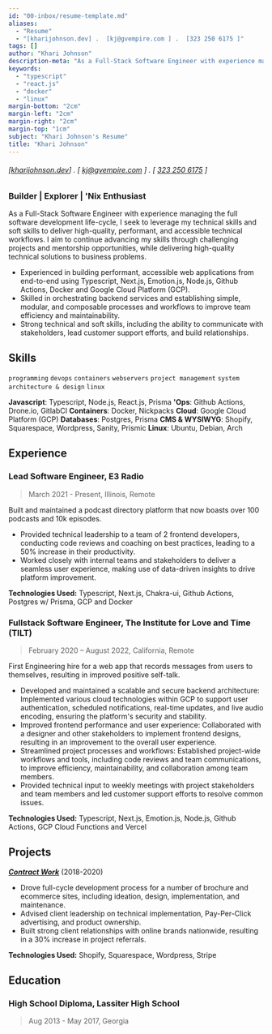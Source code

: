 ```yaml
---
id: "00-inbox/resume-template.md"
aliases:
  - "Resume"
  - "[kharijohnson.dev] .  [kj@gvempire.com ] .  [323 250 6175 ]"
tags: []
author: "Khari Johnson"
description-meta: "As a Full-Stack Software Engineer with experience managing the full software development life-cycle, I seek to leverage my technical skills and soft skills to deliver high-quality, performant, and accessible technical workflows. I aim to continue advancing my skills through challenging projects and mentorship opportunities, while delivering high-quality technical solutions to business problems."
keywords:
  - "typescript"
  - "react.js"
  - "docker"
  - "linux"
margin-bottom: "2cm"
margin-left: "2cm"
margin-right: "2cm"
margin-top: "1cm"
subject: "Khari Johnson's Resume"
title: "Khari Johnson"
---
```


###### [[kharijohnson.dev](https://kharijohnson.dev)] . [ [kj@gvempire.com](mailto:resume@gvempire.com) ] . [ [323 250 6175](telto:+13232506175) ]

### **Builder** | **Explorer** | **'Nix Enthusiast**

As a Full-Stack Software Engineer with experience managing the full software development life-cycle, I seek to leverage my technical skills and soft skills to deliver high-quality, performant, and accessible technical workflows.
I aim to continue advancing my skills through challenging projects and mentorship opportunities, while delivering high-quality technical solutions to business problems.

- Experienced in building performant, accessible web applications from end-to-end using Typescript, Next.js, Emotion.js, Node.js, Github Actions, Docker and Google Cloud Platform (GCP).
- Skilled in orchestrating backend services and establishing simple, modular, and composable processes and workflows to improve team efficiency and maintainability.
- Strong technical and soft skills, including the ability to communicate with stakeholders, lead customer support efforts, and build relationships.

## Skills

`programming`
`devops`
`containers`
`webservers`
`project management`
`system architecture & design`
`linux`

**Javascript**: Typescript, Node.js, React.js, Prisma
**'Ops**: Github Actions, Drone.io, GitlabCI
**Containers**: Docker, Nickpacks
**Cloud**: Google Cloud Platform (GCP)
**Databases**: Postgres, Prisma
**CMS & WYSIWYG**: Shopify, Squarespace, Wordpress, Sanity, Prismic
**Linux**: Ubuntu, Debian, Arch

## Experience

### Lead Software Engineer, E3 Radio

> March 2021 - Present, Illinois, Remote

Built and maintained a podcast directory platform that now boasts over 100 podcasts and 10k episodes.

- Provided technical leadership to a team of 2 frontend developers, conducting code reviews and coaching on best practices, leading to a 50% increase in their productivity.
- Worked closely with internal teams and stakeholders to deliver a seamless user experience, making use of data-driven insights to drive platform improvement.

**Technologies Used:** Typescript, Next.js, Chakra-ui, Github Actions, Postgres w/ Prisma, GCP and Docker

### Fullstack Software Engineer, The Institute for Love and Time (TILT)

> February 2020 – August 2022, California, Remote

First Engineering hire for a web app that records messages from users to themselves, resulting in improved positive self-talk.

- Developed and maintained a scalable and secure backend architecture: Implemented various cloud technologies within GCP to support user authentication, scheduled notifications, real-time updates, and live audio encoding, ensuring the platform's security and stability.
- Improved frontend performance and user experience: Collaborated with a designer and other stakeholders to implement frontend designs, resulting in an improvement to the overall user experience.
- Streamlined project processes and workflows: Established project-wide workflows and tools, including code reviews and team communications, to improve efficiency, maintainability, and collaboration among team members.
- Provided technical input to weekly meetings with project stakeholders and team members and led customer support efforts to resolve common issues.

**Technologies Used:** Typescript, Next.js, Emotion.js, Node.js, Github Actions, GCP Cloud Functions and Vercel

<!-- ## Awards & Recognition -->
<!---->
<!-- - Winner TechCrunch Disrupt 2001 -->
<!-- - People Magazine's sexiest man alive at 123 My Address, MyCity, TX -->

## Projects

**[_Contract Work_](https://gvempire.com)** (2018-2020)

- Drove full-cycle development process for a number of brochure and ecommerce sites, including ideation, design, implementation, and maintenance.
- Advised client leadership on technical implementation, Pay-Per-Click advertising, and product ownership.
- Built strong client relationships with online brands nationwide, resulting in a 30% increase in project referrals.

**Technologies Used:** Shopify, Squarespace, Wordpress, Stripe

## Education

### High School Diploma, Lassiter High School

> Aug 2013 - May 2017, Georgia

